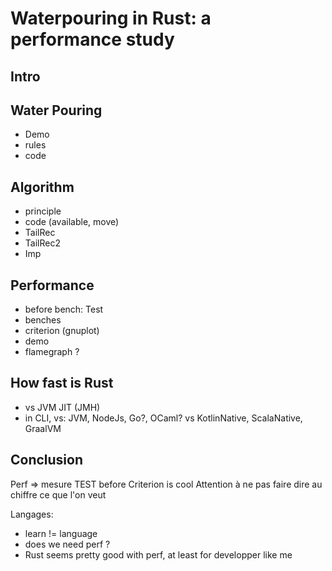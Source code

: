 # Waterpouring in Rust: a performance study

## Intro

## Water Pouring
 
 - Demo
 - rules
 - code
 
## Algorithm

- principle
- code (available, move)
- TailRec
- TailRec2
- Imp

## Performance

- before bench: Test
- benches
- criterion (gnuplot)
- demo
- flamegraph ?

## How fast is Rust

- vs JVM JIT (JMH)
- in CLI, vs: JVM, NodeJs, Go?,  OCaml?
  vs KotlinNative, ScalaNative, GraalVM
 
## Conclusion

Perf => mesure
TEST before
Criterion is cool
Attention à ne pas faire dire au chiffre ce que l'on veut

Langages:

- learn != language
- does we need perf ?
- Rust seems pretty good with perf, at least for developper like me
